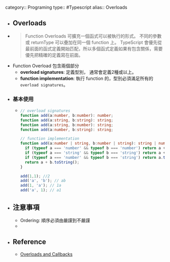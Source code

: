 category:: Programing
type:: #Typescript
alias:: Overloads

- ## Overloads
- > Function Overloads 可擴充一個函式可以被執行的形式。
  > 不同的參數或 returnType 可以疊加在同一個 function 上。
  TypeScript 會優先從最前面的函式定義開始匹配，所以多個函式定義如果有包含關係，需要優先把精確的定義寫在前面。
- Function Overload 包含兩個部分
	- **overload signatures**: 定義型別， 通常會定義2種或以上。
	- **function implementation**: 執行 function 的，型別必須滿足所有的 `overload signatures`。
- ### 基本使用
	- ```typescript
	  // overload signatures
	  function add(a:number, b:number): number;
	  function add(a:string, b:string): string;
	  function add(a:string, b:number): string;
	  function add(a:number, b:string): string;
	  
	  // function implementation
	  function add(a:number | string, b:number | string): string | number {
	    if (typeof a === 'number' && typeof b === 'number') return a + b;
	    if (typeof a === 'string' && typeof b === 'string') return a + b;
	    if (typeof a === 'number' && typeof b === 'string') return a.toString() + b;
	    return a + b.toString();
	  }
	  
	  add(1,1); //2
	  add('a', 'b'); // ab
	  add(1, 'a'); // 1a
	  add('a', 1); // a1
	  ```
- ## 注意事項
	- Ordering: 順序必須由嚴謹到不嚴謹
	-
- ## Reference
	- [Overloads and Callbacks](https://www.typescriptlang.org/docs/handbook/declaration-files/do-s-and-don-ts.html#overloads-and-callbacks)